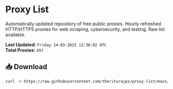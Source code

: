 # Proxy List

Automatically updated repository of free public proxies. Hourly refreshed HTTP/HTTPS proxies for web scraping, cybersecurity, and testing. Raw list available.

**Last Updated:** `Friday 14-03-2025 12:30:02 UTC`  
**Total Proxies:** `457`

## 📥 Download
```bash
curl -O https://raw.githubusercontent.com/theriturajps/proxy-list/main/proxies.txt
